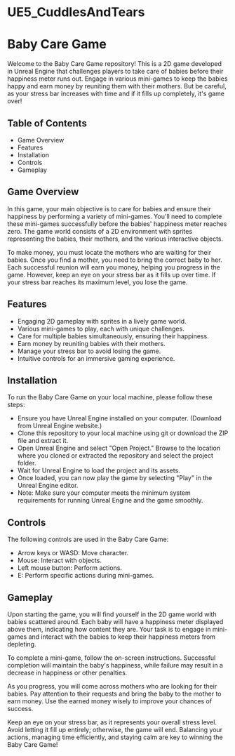 # UE5_CuddlesAndTears

# Baby Care Game
Welcome to the Baby Care Game repository! This is a 2D game developed in Unreal Engine that challenges players to take care of babies before their happiness meter runs out. Engage in various mini-games to keep the babies happy and earn money by reuniting them with their mothers. But be careful, as your stress bar increases with time and if it fills up completely, it's game over!

## Table of Contents

- Game Overview
- Features
- Installation
- Controls
- Gameplay

## Game Overview
In this game, your main objective is to care for babies and ensure their happiness by performing a variety of mini-games. You'll need to complete these mini-games successfully before the babies' happiness meter reaches zero. The game world consists of a 2D environment with sprites representing the babies, their mothers, and the various interactive objects.

To make money, you must locate the mothers who are waiting for their babies. Once you find a mother, you need to bring the correct baby to her. Each successful reunion will earn you money, helping you progress in the game. However, keep an eye on your stress bar as it fills up over time. If your stress bar reaches its maximum level, you lose the game.

## Features 

- Engaging 2D gameplay with sprites in a lively game world.
- Various mini-games to play, each with unique challenges.
- Care for multiple babies simultaneously, ensuring their happiness.
- Earn money by reuniting babies with their mothers.
- Manage your stress bar to avoid losing the game.
- Intuitive controls for an immersive gaming experience.

## Installation

To run the Baby Care Game on your local machine, please follow these steps:

- Ensure you have Unreal Engine installed on your computer. (Download from Unreal Engine website.)
- Clone this repository to your local machine using git or download the ZIP file and extract it.
- Open Unreal Engine and select "Open Project." Browse to the location where you cloned or extracted the repository and select the project folder.
- Wait for Unreal Engine to load the project and its assets.
- Once loaded, you can now play the game by selecting "Play" in the Unreal Engine editor.
- Note: Make sure your computer meets the minimum system requirements for running Unreal Engine and the game smoothly.

## Controls

The following controls are used in the Baby Care Game:

- Arrow keys or WASD: Move character.
- Mouse: Interact with objects.
- Left mouse button: Perform actions.
- E: Perform specific actions during mini-games.

## Gameplay

Upon starting the game, you will find yourself in the 2D game world with babies scattered around. Each baby will have a happiness meter displayed above them, indicating how content they are. Your task is to engage in mini-games and interact with the babies to keep their happiness meters from depleting.

To complete a mini-game, follow the on-screen instructions. Successful completion will maintain the baby's happiness, while failure may result in a decrease in happiness or other penalties.

As you progress, you will come across mothers who are looking for their babies. Pay attention to their requests and bring the baby to the mother to earn money. Use the earned money wisely to improve your chances of success.

Keep an eye on your stress bar, as it represents your overall stress level. Avoid letting it fill up entirely; otherwise, the game will end. Balancing your actions, managing time efficiently, and staying calm are key to winning the Baby Care Game!
